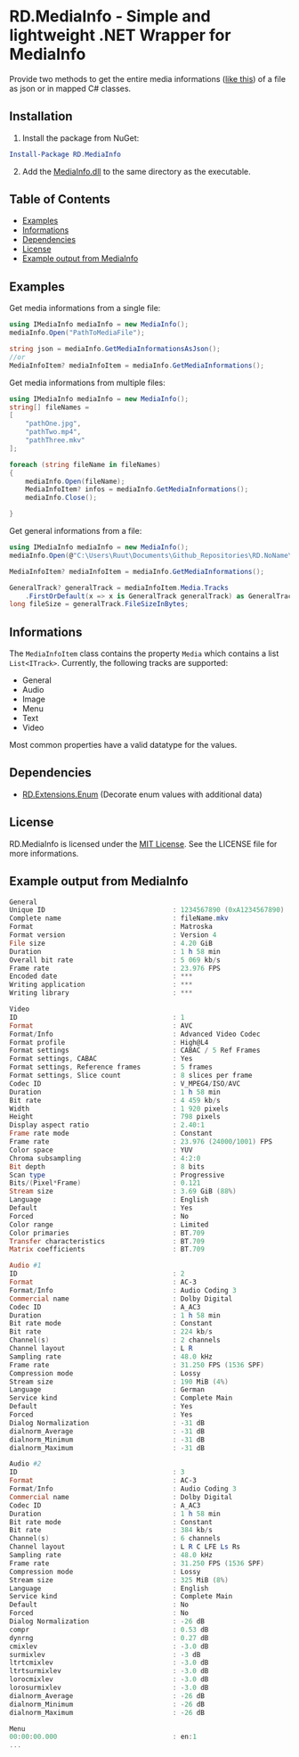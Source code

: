 # RD.MediaInfo - Simple and lightweight .NET Wrapper for MediaInfo

Provide two methods to get the entire media informations ([like this](#Example-output-from-MediaInfo)) of a file as json or in mapped C# classes.

## Installation

1. Install the package from NuGet:
```powershell
Install-Package RD.MediaInfo
```

2. Add the [MediaInfo.dll](https://mediaarea.net/de/MediaInfo/Download/Windows) to the same directory as the executable.

## Table of Contents
* [Examples](#Examples)
* [Informations](#Informations)
* [Dependencies](#Dependencies)
* [License](#License)
* [Example output from MediaInfo](#Example-output-from-MediaInfo)

## Examples

Get media informations from a single file:
```csharp
using IMediaInfo mediaInfo = new MediaInfo();
mediaInfo.Open("PathToMediaFile");

string json = mediaInfo.GetMediaInformationsAsJson();
//or
MediaInfoItem? mediaInfoItem = mediaInfo.GetMediaInformations();
```

Get media informations from multiple files:
```csharp
using IMediaInfo mediaInfo = new MediaInfo();
string[] fileNames = 
[
    "pathOne.jpg",
    "pathTwo.mp4",
    "pathThree.mkv"
];

foreach (string fileName in fileNames)
{
    mediaInfo.Open(fileName);
    MediaInfoItem? infos = mediaInfo.GetMediaInformations();
    mediaInfo.Close();

}
```

Get general informations from a file:
```csharp
using IMediaInfo mediaInfo = new MediaInfo();
mediaInfo.Open(@"C:\Users\Ruut\Documents\Github_Repositories\RD.NoName\pso-hd-engel-1080p.mkv");

MediaInfoItem? mediaInfoItem = mediaInfo.GetMediaInformations();

GeneralTrack? generalTrack = mediaInfoItem.Media.Tracks
    .FirstOrDefault(x => x is GeneralTrack generalTrack) as GeneralTrack;
long fileSize = generalTrack.FileSizeInBytes;
```

## Informations

The `MediaInfoItem` class contains the property `Media` which contains a list `List<ITrack>`.
Currently, the following tracks are supported:
- General
- Audio
- Image
- Menu
- Text
- Video

Most common properties have a valid datatype for the values.

## Dependencies

- [RD.Extensions.Enum](https://github.com/reneduesmann/RD.Extensions.Enums) (Decorate enum values with additional data)

## License
RD.MediaInfo is licensed under the [MIT License](https://github.com/reneduesmann/RD.MediaInfo/blob/main/LICENSE). See the LICENSE file for more informations.

## Example output from MediaInfo
```powershell
General
Unique ID                                : 1234567890 (0xA1234567890)
Complete name                            : fileName.mkv
Format                                   : Matroska
Format version                           : Version 4
File size                                : 4.20 GiB
Duration                                 : 1 h 58 min
Overall bit rate                         : 5 069 kb/s
Frame rate                               : 23.976 FPS
Encoded date                             : ***
Writing application                      : ***
Writing library                          : ***

Video
ID                                       : 1
Format                                   : AVC
Format/Info                              : Advanced Video Codec
Format profile                           : High@L4
Format settings                          : CABAC / 5 Ref Frames
Format settings, CABAC                   : Yes
Format settings, Reference frames        : 5 frames
Format settings, Slice count             : 8 slices per frame
Codec ID                                 : V_MPEG4/ISO/AVC
Duration                                 : 1 h 58 min
Bit rate                                 : 4 459 kb/s
Width                                    : 1 920 pixels
Height                                   : 798 pixels
Display aspect ratio                     : 2.40:1
Frame rate mode                          : Constant
Frame rate                               : 23.976 (24000/1001) FPS
Color space                              : YUV
Chroma subsampling                       : 4:2:0
Bit depth                                : 8 bits
Scan type                                : Progressive
Bits/(Pixel*Frame)                       : 0.121
Stream size                              : 3.69 GiB (88%)
Language                                 : English
Default                                  : Yes
Forced                                   : No
Color range                              : Limited
Color primaries                          : BT.709
Transfer characteristics                 : BT.709
Matrix coefficients                      : BT.709

Audio #1
ID                                       : 2
Format                                   : AC-3
Format/Info                              : Audio Coding 3
Commercial name                          : Dolby Digital
Codec ID                                 : A_AC3
Duration                                 : 1 h 58 min
Bit rate mode                            : Constant
Bit rate                                 : 224 kb/s
Channel(s)                               : 2 channels
Channel layout                           : L R
Sampling rate                            : 48.0 kHz
Frame rate                               : 31.250 FPS (1536 SPF)
Compression mode                         : Lossy
Stream size                              : 190 MiB (4%)
Language                                 : German
Service kind                             : Complete Main
Default                                  : Yes
Forced                                   : Yes
Dialog Normalization                     : -31 dB
dialnorm_Average                         : -31 dB
dialnorm_Minimum                         : -31 dB
dialnorm_Maximum                         : -31 dB

Audio #2
ID                                       : 3
Format                                   : AC-3
Format/Info                              : Audio Coding 3
Commercial name                          : Dolby Digital
Codec ID                                 : A_AC3
Duration                                 : 1 h 58 min
Bit rate mode                            : Constant
Bit rate                                 : 384 kb/s
Channel(s)                               : 6 channels
Channel layout                           : L R C LFE Ls Rs
Sampling rate                            : 48.0 kHz
Frame rate                               : 31.250 FPS (1536 SPF)
Compression mode                         : Lossy
Stream size                              : 325 MiB (8%)
Language                                 : English
Service kind                             : Complete Main
Default                                  : No
Forced                                   : No
Dialog Normalization                     : -26 dB
compr                                    : 0.53 dB
dynrng                                   : 0.27 dB
cmixlev                                  : -3.0 dB
surmixlev                                : -3 dB
ltrtcmixlev                              : -3.0 dB
ltrtsurmixlev                            : -3.0 dB
lorocmixlev                              : -3.0 dB
lorosurmixlev                            : -3.0 dB
dialnorm_Average                         : -26 dB
dialnorm_Minimum                         : -26 dB
dialnorm_Maximum                         : -26 dB

Menu
00:00:00.000                             : en:1
...
```